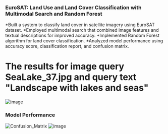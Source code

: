 ### EuroSAT: Land Use and Land Cover Classification with Multimodal Search and Random Forest
*Built a system to classify land cover in satellite imagery using EuroSAT dataset.
*Employed multimodal search that combined image features and textual descriptions for improved accuracy.
*Implemented Random Forest algorithm for land cover classification.
*Analyzed model performance using accuracy score, classification report, and confusion matrix.

# The results for image query SeaLake_37.jpg and query text "Landscape with lakes and seas"
![image](https://github.com/bogdann98/Eurosat_Sentinel2_RandomForest_MultimodalSearch/assets/84335149/d4fd53bb-dce4-449a-80ce-44d6924cd269)

### Model Performance
![Confusion_Matrix](https://github.com/bogdann98/Eurosat_Sentinel2_RandomForest_MultimodalSearch/assets/84335149/0cff0030-6c9d-4aab-8868-f5845f8a6ce1)
![image](https://github.com/bogdann98/Eurosat_Sentinel2_RandomForest_MultimodalSearch/assets/84335149/053023d6-b726-4599-b648-096c1ee69b7e)
